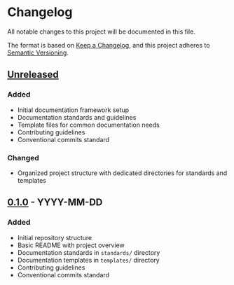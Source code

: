 # Changelog

All notable changes to this project will be documented in this file.

The format is based on [Keep a Changelog](https://keepachangelog.com/en/1.1.0/),
and this project adheres to [Semantic Versioning](https://semver.org/spec/v2.0.0.html).

## [Unreleased]

### Added
- Initial documentation framework setup
- Documentation standards and guidelines
- Template files for common documentation needs
- Contributing guidelines
- Conventional commits standard

### Changed
- Organized project structure with dedicated directories for standards and templates

## [0.1.0] - YYYY-MM-DD
### Added
- Initial repository structure
- Basic README with project overview
- Documentation standards in `standards/` directory
- Documentation templates in `templates/` directory
- Contributing guidelines
- Conventional commits standard

[Unreleased]: https://github.com/your-org/docs/compare/v0.1.0...HEAD
[0.1.0]: https://github.com/your-org/docs/releases/tag/v0.1.0 